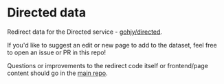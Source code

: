 # Directed data
Redirect data for the Directed service - [gohjy/directed](https://github.com/gohjy/directed).

If you'd like to suggest an edit or new page to add to the dataset, feel free to open an issue or PR in this repo!

Questions or improvements to the redirect code itself or frontend/page content should go in the [main repo](https://github.com/gohjy/directed).
